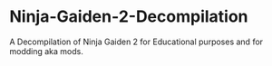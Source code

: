 # Ninja-Gaiden-2-Decompilation
A Decompilation of Ninja Gaiden 2 for Educational purposes and for modding aka mods.
